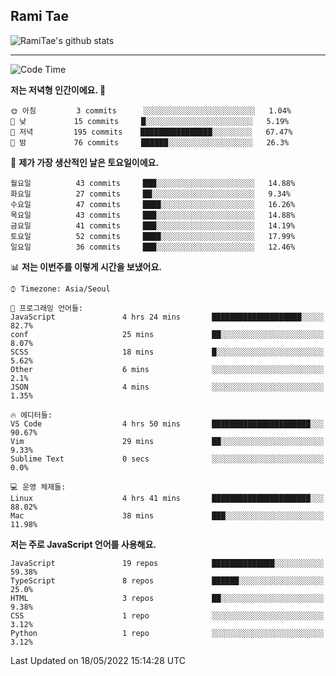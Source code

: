 ## Rami Tae

![RamiTae's github stats](https://github-readme-stats.vercel.app/api?username=RamiTae&show_icons=true&theme=tokyonight)

---
<!--START_SECTION:waka-->
![Code Time](http://img.shields.io/badge/Code%20Time-0%20secs-blue)

**저는 저녁형 인간이에요. 🦉** 

```text
🌞 아침         3 commits      ░░░░░░░░░░░░░░░░░░░░░░░░░   1.04% 
🌆 낮　         15 commits     █░░░░░░░░░░░░░░░░░░░░░░░░   5.19% 
🌃 저녁         195 commits    ████████████████░░░░░░░░░   67.47% 
🌙 밤　         76 commits     ██████░░░░░░░░░░░░░░░░░░░   26.3%

```
📅 **제가 가장 생산적인 날은 토요일이에요.** 

```text
월요일          43 commits     ███░░░░░░░░░░░░░░░░░░░░░░   14.88% 
화요일          27 commits     ██░░░░░░░░░░░░░░░░░░░░░░░   9.34% 
수요일          47 commits     ████░░░░░░░░░░░░░░░░░░░░░   16.26% 
목요일          43 commits     ███░░░░░░░░░░░░░░░░░░░░░░   14.88% 
금요일          41 commits     ███░░░░░░░░░░░░░░░░░░░░░░   14.19% 
토요일          52 commits     ████░░░░░░░░░░░░░░░░░░░░░   17.99% 
일요일          36 commits     ███░░░░░░░░░░░░░░░░░░░░░░   12.46%

```


📊 **저는 이번주를 이렇게 시간을 보냈어요.** 

```text
⌚︎ Timezone: Asia/Seoul

💬 프로그래밍 언어들: 
JavaScript               4 hrs 24 mins       ████████████████████░░░░░   82.7% 
conf                     25 mins             ██░░░░░░░░░░░░░░░░░░░░░░░   8.07% 
SCSS                     18 mins             █░░░░░░░░░░░░░░░░░░░░░░░░   5.62% 
Other                    6 mins              ░░░░░░░░░░░░░░░░░░░░░░░░░   2.1% 
JSON                     4 mins              ░░░░░░░░░░░░░░░░░░░░░░░░░   1.35%

🔥 에디터들: 
VS Code                  4 hrs 50 mins       ██████████████████████░░░   90.67% 
Vim                      29 mins             ██░░░░░░░░░░░░░░░░░░░░░░░   9.33% 
Sublime Text             0 secs              ░░░░░░░░░░░░░░░░░░░░░░░░░   0.0%

💻 운영 체제들: 
Linux                    4 hrs 41 mins       ██████████████████████░░░   88.02% 
Mac                      38 mins             ███░░░░░░░░░░░░░░░░░░░░░░   11.98%

```

**저는 주로 JavaScript 언어를 사용해요.** 

```text
JavaScript               19 repos            ██████████████░░░░░░░░░░░   59.38% 
TypeScript               8 repos             ██████░░░░░░░░░░░░░░░░░░░   25.0% 
HTML                     3 repos             ██░░░░░░░░░░░░░░░░░░░░░░░   9.38% 
CSS                      1 repo              ░░░░░░░░░░░░░░░░░░░░░░░░░   3.12% 
Python                   1 repo              ░░░░░░░░░░░░░░░░░░░░░░░░░   3.12%

```



 Last Updated on 18/05/2022 15:14:28 UTC
<!--END_SECTION:waka-->
